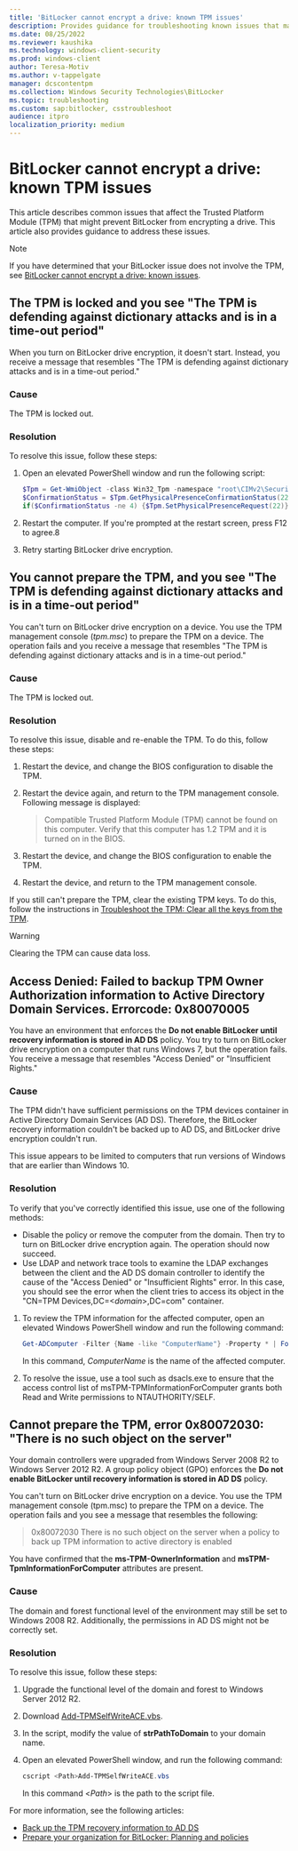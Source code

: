 ```yaml
---
title: 'BitLocker cannot encrypt a drive: known TPM issues'
description: Provides guidance for troubleshooting known issues that may prevent BitLocker Drive Encryption from encrypting a drive, and that you can attribute to the TPM.
ms.date: 08/25/2022
ms.reviewer: kaushika
ms.technology: windows-client-security
ms.prod: windows-client
author: Teresa-Motiv
ms.author: v-tappelgate
manager: dcscontentpm
ms.collection: Windows Security Technologies\BitLocker
ms.topic: troubleshooting
ms.custom: sap:bitlocker, csstroubleshoot
audience: itpro
localization_priority: medium
---
```

# BitLocker cannot encrypt a drive: known TPM issues

This article describes common issues that affect the Trusted Platform Module (TPM) that might prevent BitLocker from encrypting a drive. This article also provides guidance to address these issues.

> [!NOTE]
> If you have determined that your BitLocker issue does not involve the TPM, see [BitLocker cannot encrypt a drive: known issues](bitlocker-cannot-encrypt-a-drive-known-issues.md).

## The TPM is locked and you see "The TPM is defending against dictionary attacks and is in a time-out period"

When you turn on BitLocker drive encryption, it doesn't start. Instead, you receive a message that resembles "The TPM is defending against dictionary attacks and is in a time-out period."

### Cause

The TPM is locked out.

### Resolution

To resolve this issue, follow these steps:

1. Open an elevated PowerShell window and run the following script:

   ```powershell
   $Tpm = Get-WmiObject -class Win32_Tpm -namespace "root\CIMv2\Security\MicrosoftTpm"
   $ConfirmationStatus = $Tpm.GetPhysicalPresenceConfirmationStatus(22).ConfirmationStatus
   if($ConfirmationStatus -ne 4) {$Tpm.SetPhysicalPresenceRequest(22)}
   ```

2. Restart the computer. If you're prompted at the restart screen, press F12 to agree.8
3. Retry starting BitLocker drive encryption.

## You cannot prepare the TPM, and you see "The TPM is defending against dictionary attacks and is in a time-out period"

You can't turn on BitLocker drive encryption on a device. You use the TPM management console (*tpm.msc*) to prepare the TPM on a device. The operation fails and you receive a message that resembles "The TPM is defending against dictionary attacks and is in a time-out period."

### Cause

The TPM is locked out.

### Resolution

To resolve this issue, disable and re-enable the TPM. To do this, follow these steps:

1. Restart the device, and change the BIOS configuration to disable the TPM.
2. Restart the device again, and return to the TPM management console. Following message is displayed:
   > Compatible Trusted Platform Module (TPM) cannot be found on this computer. Verify that this computer has 1.2 TPM and it is turned on in the BIOS.

3. Restart the device, and change the BIOS configuration to enable the TPM.
4. Restart the device, and return to the TPM management console.

If you still can't prepare the TPM, clear the existing TPM keys. To do this, follow the instructions in [Troubleshoot the TPM: Clear all the keys from the TPM](/windows/security/information-protection/tpm/initialize-and-configure-ownership-of-the-tpm#clear-all-the-keys-from-the-tpm).

> [!WARNING]
> Clearing the TPM can cause data loss.

## Access Denied: Failed to backup TPM Owner Authorization information to Active Directory Domain Services. Errorcode: 0x80070005

You have an environment that enforces the **Do not enable BitLocker until recovery information is stored in AD DS** policy. You try to turn on BitLocker drive encryption on a computer that runs Windows 7, but the operation fails. You receive a message that resembles "Access Denied" or "Insufficient Rights."

### Cause

The TPM didn't have sufficient permissions on the TPM devices container in Active Directory Domain Services (AD DS). Therefore, the BitLocker recovery information couldn't be backed up to AD DS, and BitLocker drive encryption couldn't run.

This issue appears to be limited to computers that run versions of Windows that are earlier than Windows 10.

### Resolution

To verify that you've correctly identified this issue, use one of the following methods:

- Disable the policy or remove the computer from the domain. Then try to turn on BitLocker drive encryption again. The operation should now succeed.
- Use LDAP and network trace tools to examine the LDAP exchanges between the client and the AD DS domain controller to identify the cause of the "Access Denied" or "Insufficient Rights" error. In this case, you should see the error when the client tries to access its object in the "CN=TPM Devices,DC=\<*domain*>,DC=com" container.

1. To review the TPM information for the affected computer, open an elevated Windows PowerShell window and run the following command:

   ```powershell
   Get-ADComputer -Filter {Name -like "ComputerName"} -Property * | Format-Table name,msTPM-TPMInformationForComputer
   ```

   In this command, *ComputerName* is the name of the affected computer.

1. To resolve the issue, use a tool such as dsacls.exe to ensure that the access control list of msTPM-TPMInformationForComputer grants both Read and Write permissions to NTAUTHORITY/SELF.

## Cannot prepare the TPM, error 0x80072030: "There is no such object on the server"

Your domain controllers were upgraded from Windows Server 2008 R2 to Windows Server 2012 R2. A group policy object (GPO) enforces the **Do not enable BitLocker until recovery information is stored in AD DS** policy.  

You can't turn on BitLocker drive encryption on a device. You use the TPM management console (tpm.msc) to prepare the TPM on a device. The operation fails and you see a message that resembles the following:

> 0x80072030 There is no such object on the server when a policy to back up TPM information to active directory is enabled

You have confirmed that the **ms-TPM-OwnerInformation** and **msTPM-TpmInformationForComputer** attributes are present.

### Cause

The domain and forest functional level of the environment may still be set to Windows 2008 R2. Additionally, the permissions in AD DS might not be correctly set.

### Resolution

To resolve this issue, follow these steps:

1. Upgrade the functional level of the domain and forest to Windows Server 2012 R2.
2. Download [Add-TPMSelfWriteACE.vbs](/samples/browse/?redirectedfrom=TechNet-Gallery).
3. In the script, modify the value of **strPathToDomain** to your domain name.
4. Open an elevated PowerShell window, and run the following command:

   ```powershell
   cscript <Path>Add-TPMSelfWriteACE.vbs
   ```

   In this command \<*Path*> is the path to the script file.

For more information, see the following articles:

- [Back up the TPM recovery information to AD DS](/windows/security/information-protection/tpm/backup-tpm-recovery-information-to-ad-ds)
- [Prepare your organization for BitLocker: Planning and policies](/windows/security/information-protection/bitlocker/prepare-your-organization-for-bitlocker-planning-and-policies)
